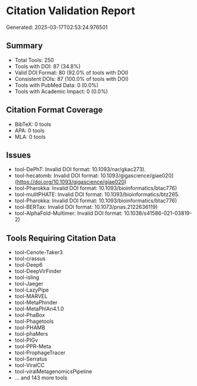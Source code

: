 # Citation Validation Report

Generated: 2025-03-17T02:53:24.976501

## Summary
- Total Tools: 250
- Tools with DOI: 87 (34.8%)
- Valid DOI Format: 80 (92.0% of tools with DOI)
- Consistent DOIs: 87 (100.0% of tools with DOI)
- Tools with PubMed Data: 0 (0.0%)
- Tools with Academic Impact: 0 (0.0%)

## Citation Format Coverage
- BibTeX: 0 tools
- APA: 0 tools
- MLA: 0 tools

## Issues
- tool-DePhT: Invalid DOI format: 10.1093/nar/gkac273).
- tool-hecatomb: Invalid DOI format: 10.1093/gigascience/giae020](https://doi.org/10.1093/gigascience/giae020)
- tool-Pharokka: Invalid DOI format: 10.1093/bioinformatics/btac776)
- tool-mulitPHATE: Invalid DOI format: 10.1093/bioinformatics/btz265.
- tool-Pharokka: Invalid DOI format: 10.1093/bioinformatics/btac776)
- tool-BERTax: Invalid DOI format: 10.1073/pnas.2122636119)
- tool-AlphaFold-Multimer: Invalid DOI format: 10.1038/s41586-021-03819-2)

## Tools Requiring Citation Data
- tool-Cenote-Taker3
- tool-crassus
- tool-Deep6
- tool-DeepVirFinder
- tool-isling
- tool-Jaeger
- tool-LazyPipe
- tool-MARVEL
- tool-MetaPhinder
- tool-MetaPhlAn4.1.0
- tool-PhaBox
- tool-Phagetools
- tool-PHAMB
- tool-phaMers
- tool-PIGv
- tool-PPR-Meta
- tool-ProphageTracer
- tool-Serratus
- tool-ViralCC
- tool-viralMetagenomicsPipeline
- ... and 143 more tools